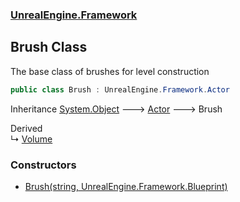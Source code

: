 ### [UnrealEngine.Framework](./UnrealEngine-Framework.md 'UnrealEngine.Framework')
## Brush Class
The base class of brushes for level construction  
```csharp
public class Brush : UnrealEngine.Framework.Actor
```
Inheritance [System.Object](https://docs.microsoft.com/en-us/dotnet/api/System.Object 'System.Object') &#129106; [Actor](./Actor.md 'UnrealEngine.Framework.Actor') &#129106; Brush  

Derived  
&#8627; [Volume](./Volume.md 'UnrealEngine.Framework.Volume')  
### Constructors
- [Brush(string, UnrealEngine.Framework.Blueprint)](./Brush-Brush(string_Blueprint).md 'UnrealEngine.Framework.Brush.Brush(string, UnrealEngine.Framework.Blueprint)')
